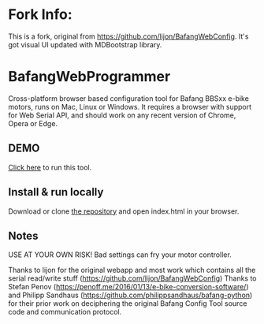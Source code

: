 # Fork Info:
This is a fork, original from https://github.com/lijon/BafangWebConfig.
It's got visual UI updated with MDBootstrap library.

# BafangWebProgrammer
Cross-platform browser based configuration tool for Bafang BBSxx e-bike motors, runs on Mac, Linux or Windows. It requires a browser with support for Web Serial API, and should work on any recent version of Chrome, Opera or Edge.

## DEMO

[Click here](https://htmlpreview.github.io/?https://github.com/DubZyy/BafangWebProgrammer/blob/main/index.html) to run this tool.

## Install & run locally

Download or clone [the repository](https://github.com/DubZyy/BafangWebProgrammer) and open index.html in your browser. 

## Notes

USE AT YOUR OWN RISK! Bad settings can fry your motor controller.

Thanks to lijon for the original webapp and most work which contains all the serial read/write stuff (https://github.com/lijon/BafangWebConfig)
Thanks to Stefan Penov (https://penoff.me/2016/01/13/e-bike-conversion-software/)
and Philipp Sandhaus (https://github.com/philippsandhaus/bafang-python) for their
prior work on deciphering the original Bafang Config Tool source code and
communication protocol.